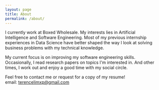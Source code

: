 ```yaml
---
layout: page
title: About
permalink: /about/
---
```


I currently work at Boxed Wholesale. My interests lies in Artificial Intelligence and Software Engineering. Most of my previous internship experiences in Data Science have better shaped the way I look at solving business problems with my technical knowledge. 

My current focus is on improving my software engineering skills. Occasionally, I read research papers on topics I'm interested in. And other times, I work out and enjoy a good time with my social circle.

Feel free to contact me or request for a copy of my resume!  
email: <terencelimxp@gmail.com>

